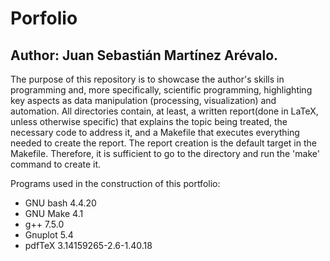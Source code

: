 # Porfolio
## Author: Juan Sebastián Martínez Arévalo.

The purpose of this repository is to showcase the author's skills in programming and, more specifically, scientific programming, highlighting key aspects as data manipulation (processing, visualization) and automation. All directories contain, at least, a written report(done in LaTeX, unless otherwise specific) that explains the topic being treated, the necessary code to address it, and a Makefile that executes everything needed to create the report. The report creation is the default target in the Makefile. Therefore, it is sufficient to go to the directory and run the 'make' command to create it.

Programs used in the construction of this portfolio:

 - GNU bash 4.4.20
 - GNU Make 4.1
 - g++ 7.5.0
 - Gnuplot 5.4
 - pdfTeX 3.14159265-2.6-1.40.18
 